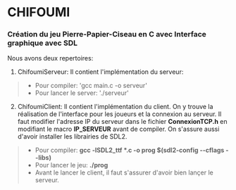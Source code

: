 # CHIFOUMI 

<h3>Création du jeu Pierre-Papier-Ciseau en C avec Interface graphique avec SDL</h3>

Nous avons deux repertoires:

1. ChifoumiServeur: Il contient l'implémentation du serveur:

> - Pour compiler: 'gcc main.c -o serveur'
> - Pour lancer le server: './serveur'

2. ChifoumiClient: Il contient l'implémentation du client. On y trouve la réalisation de l'interface pour les joueurs et la connexion au serveur. Il faut modifier l'adresse IP du serveur dans le fichier **ConnexionTCP.h** en modifiant le macro **IP_SERVEUR** avant de compiler. On s'assure aussi d'avoir installer les librairies de SDL2.

> - Pour compiler: **gcc -lSDL2_ttf \*.c -o prog $(sdl2-config --cflags --libs)**
> - Pour lancer le jeu: **./prog**
> - Avant le lancer le client, il faut s'assurer d'avoir bien lançer le serveur.
